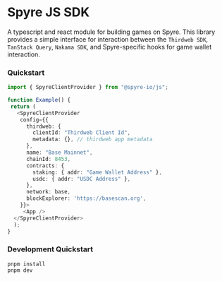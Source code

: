 # Spyre JS SDK

A typescript and react module for building games on Spyre. This library provides a simple interface for interaction between the `Thirdweb SDK`, `TanStack Query`, `Nakama SDK`, and Spyre-specific hooks for game wallet interaction.

### Quickstart

```ts
import { SpyreClientProvider } from "@spyre-io/js";

function Example() {
 return (
   <SpyreClientProvider
    config={{
      thirdweb: {
        clientId: "Thirdweb Client Id",
        metadata: {}, // thirdweb app metadata
      },
      name: "Base Mainnet",
      chainId: 8453,
      contracts: {
        staking: { addr: "Game Wallet Address" },
        usdc: { addr: "USDC Address" },
      },
      network: base,
      blockExplorer: 'https://basescan.org',
    }}>
     <App />
  </SpyreClientProvider>
  );
}
```

### Development Quickstart

```
pnpm install
pnpm dev
```
